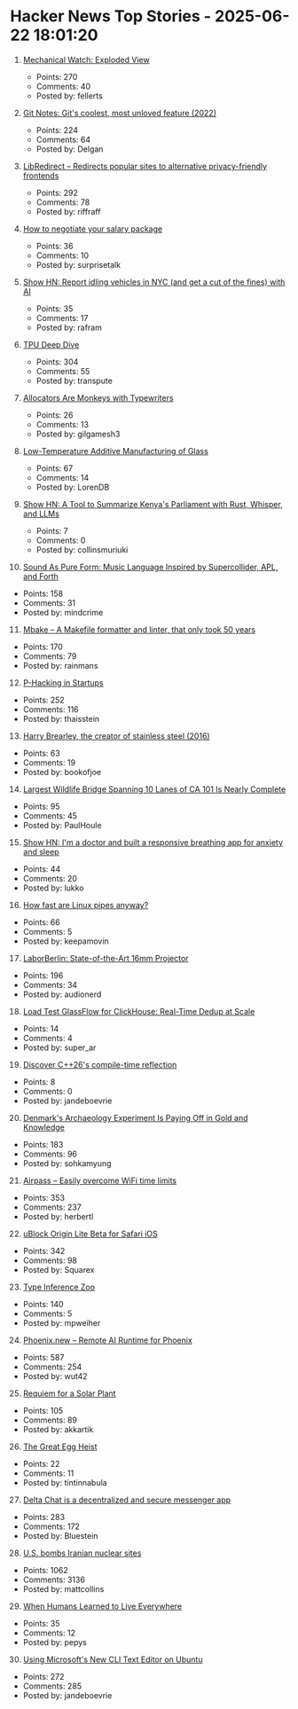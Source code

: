 # Hacker News Top Stories - 2025-06-22 18:01:20

1. [Mechanical Watch: Exploded View](https://fellerts.no/projects/epoch.html)
   - Points: 270
   - Comments: 40
   - Posted by: fellerts

2. [Git Notes: Git's coolest, most unloved­ feature (2022)](https://tylercipriani.com/blog/2022/11/19/git-notes-gits-coolest-most-unloved-feature/)
   - Points: 224
   - Comments: 64
   - Posted by: Delgan

3. [LibRedirect – Redirects popular sites to alternative privacy-friendly frontends](https://libredirect.github.io)
   - Points: 292
   - Comments: 78
   - Posted by: riffraff

4. [How to negotiate your salary package](https://www.complexsystemspodcast.com/episodes/how-to-negotiate-your-salary-package/)
   - Points: 36
   - Comments: 10
   - Posted by: surprisetalk

5. [Show HN: Report idling vehicles in NYC (and get a cut of the fines) with AI](https://apps.apple.com/us/app/idle-reporter-for-nyc-dep/id6747315971)
   - Points: 35
   - Comments: 17
   - Posted by: rafram

6. [TPU Deep Dive](https://henryhmko.github.io/posts/tpu/tpu.html)
   - Points: 304
   - Comments: 55
   - Posted by: transpute

7. [Allocators Are Monkeys with Typewriters](https://tgmatos.github.io/allocators-are-for-monkeys-with-typewriters/)
   - Points: 26
   - Comments: 13
   - Posted by: gilgamesh3

8. [Low-Temperature Additive Manufacturing of Glass](https://www.ll.mit.edu/research-and-development/advanced-technology/microsystems-prototyping-foundry/low-temperature)
   - Points: 67
   - Comments: 14
   - Posted by: LorenDB

9. [Show HN: A Tool to Summarize Kenya's Parliament with Rust, Whisper, and LLMs](https://github.com/c12i/bunge-bits)
   - Points: 7
   - Comments: 0
   - Posted by: collinsmuriuki

10. [Sound As Pure Form: Music Language Inspired by Supercollider, APL, and Forth](https://github.com/lfnoise/sapf)
   - Points: 158
   - Comments: 31
   - Posted by: mindcrime

11. [Mbake – A Makefile formatter and linter, that only took 50 years](https://github.com/EbodShojaei/bake)
   - Points: 170
   - Comments: 79
   - Posted by: rainmans

12. [P-Hacking in Startups](https://briefer.cloud/blog/posts/p-hacking/)
   - Points: 252
   - Comments: 116
   - Posted by: thaisstein

13. [Harry Brearley, the creator of stainless steel (2016)](https://nautil.us/the-father-of-modern-metal-235939/)
   - Points: 63
   - Comments: 19
   - Posted by: bookofjoe

14. [Largest Wildlife Bridge Spanning 10 Lanes of CA 101 Is Nearly Complete](https://www.thedrive.com/news/worlds-largest-wildlife-bridge-spanning-10-lanes-of-101-freeway-is-nearly-complete)
   - Points: 95
   - Comments: 45
   - Posted by: PaulHoule

15. [Show HN: I'm a doctor and built a responsive breathing app for anxiety and sleep](https://apps.apple.com/us/app/lungy-breathing-exercises/id1545223887)
   - Points: 44
   - Comments: 20
   - Posted by: lukko

16. [How fast are Linux pipes anyway?](https://mazzo.li/posts/fast-pipes.html)
   - Points: 66
   - Comments: 5
   - Posted by: keepamovin

17. [LaborBerlin: State-of-the-Art 16mm Projector](https://www.filmlabs.org/wiki/en/meetings_projects/spectral/laborberlin16mmprojector/start)
   - Points: 196
   - Comments: 34
   - Posted by: audionerd

18. [Load Test GlassFlow for ClickHouse: Real-Time Dedup at Scale](https://www.glassflow.dev/blog/load-test-glass-flow-for-click-house-real-time-deduplication-at-scale)
   - Points: 14
   - Comments: 4
   - Posted by: super_ar

19. [Discover C++26's compile-time reflection](https://lemire.me/blog/2025/06/22/c26-will-include-compile-time-reflection-why-should-you-care/)
   - Points: 8
   - Comments: 0
   - Posted by: jandeboevrie

20. [Denmark's Archaeology Experiment Is Paying Off in Gold and Knowledge](https://www.scientificamerican.com/article/denmark-let-amateurs-dig-for-treasure-and-it-paid-off/)
   - Points: 183
   - Comments: 96
   - Posted by: sohkamyung

21. [Airpass – Easily overcome WiFi time limits](https://airpass.tiagoalves.me/)
   - Points: 353
   - Comments: 237
   - Posted by: herbertl

22. [uBlock Origin Lite Beta for Safari iOS](https://testflight.apple.com/join/JjTcThrV)
   - Points: 342
   - Comments: 98
   - Posted by: Squarex

23. [Type Inference Zoo](https://zoo.cuichen.cc/)
   - Points: 140
   - Comments: 5
   - Posted by: mpweiher

24. [Phoenix.new – Remote AI Runtime for Phoenix](https://fly.io/blog/phoenix-new-the-remote-ai-runtime/)
   - Points: 587
   - Comments: 254
   - Posted by: wut42

25. [Requiem for a Solar Plant](https://7goldfish.com/articles/Requiem_for_a_solar_plant.php)
   - Points: 105
   - Comments: 89
   - Posted by: akkartik

26. [The Great Egg Heist](https://www.washingtonpost.com/investigations/interactive/2025/eggs-prices-gouging-cal-maine-investigation/)
   - Points: 22
   - Comments: 11
   - Posted by: tintinnabula

27. [Delta Chat is a decentralized and secure messenger app](https://delta.chat/en/)
   - Points: 283
   - Comments: 172
   - Posted by: Bluestein

28. [U.S. bombs Iranian nuclear sites](https://www.bbc.co.uk/news/live/ckg3rzj8emjt)
   - Points: 1062
   - Comments: 3136
   - Posted by: mattcollins

29. [When Humans Learned to Live Everywhere](https://www.nytimes.com/2025/06/18/science/ancient-human-adaptation-environments.html)
   - Points: 35
   - Comments: 12
   - Posted by: pepys

30. [Using Microsoft's New CLI Text Editor on Ubuntu](https://www.omgubuntu.co.uk/2025/06/microsoft-edit-text-editor-ubuntu)
   - Points: 272
   - Comments: 285
   - Posted by: jandeboevrie

